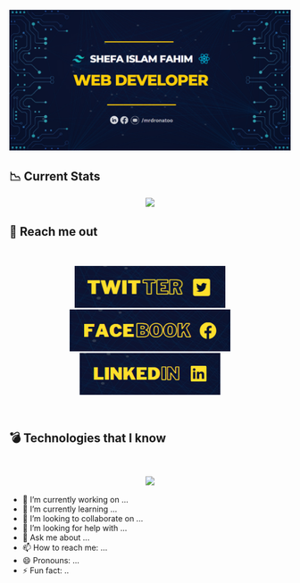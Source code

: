 [![Banner](https://raw.githubusercontent.com/dronatoo21/dronatoo21/5d989143829cf512416d6f37ba99bfe2b925a10d/git%20ban.png)](https://www.facebook.com/profile.php?id=100093659983951)

## :chart_with_downwards_trend: Current Stats

<p align="center">
  <img width="70%" src="https://github-readme-streak-stats.herokuapp.com?user=dronatoo21&theme=yeblu&date_format=M%20j%5B%2C%20Y%5D" />
</p>

## :email: Reach me out
<br/>

[<p align="center"><img height="75" src="https://raw.githubusercontent.com/dronatoo21/dronatoo21/705406ada9f57a462641f0101851a34739d09f16/twitter.png">]() [<img height="75" src="https://raw.githubusercontent.com/dronatoo21/dronatoo21/main/facebook.png">]() [<img height="75" 
 src="https://github.com/dronatoo21/dronatoo21/blob/main/linkedin.png"> </p>]()

 <br/>

 ## :bomb: Technologies that I know
 <br/>
<p align="center">
  <a href="https://skillicons.dev">
    <img src="https://skillicons.dev/icons?i=react,tailwind,css,js,html,vercel,netlify,vite,firebase" />
  </a>
</p>


- 🔭 I’m currently working on ...
- 🌱 I’m currently learning ...
- 👯 I’m looking to collaborate on ...
- 🤔 I’m looking for help with ...
- 💬 Ask me about ...
- 📫 How to reach me: ...
- 😄 Pronouns: ...
- ⚡ Fun fact: ..
